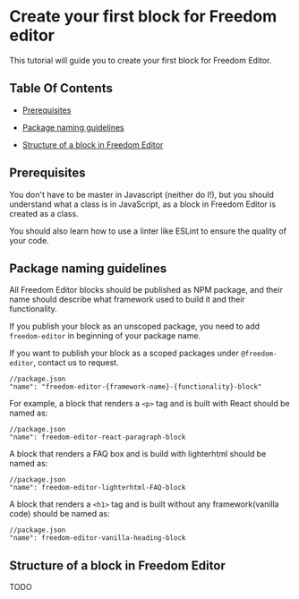 # Create your first block for Freedom editor

This tutorial will guide you to create your first block for Freedom Editor.

## Table Of Contents

- [Prerequisites](#prerequisites)

- [Package naming guidelines](#package-naming-guidelines)

- [Structure of a block in Freedom Editor](#structure-of-a-block-in-freedom-editor)

## Prerequisites

You don't have to be master in Javascript (neither do I!), but you should understand what a class is in JavaScript, as a block in Freedom Editor is created as a class.

You should also learn how to use a linter like ESLint to ensure the quality of your code.

## Package naming guidelines

All Freedom Editor blocks should be published as NPM package, and their name should describe what framework used to build it and their functionality.

If you publish your block as an unscoped package, you need to add `freedom-editor` in beginning of your package name.

If you want to publish your block as a scoped packages under `@freedom-editor`, contact us to request.

```
//package.json
"name": "freedom-editor-{framework-name}-{functionality}-block"
```

For example, a block that renders a `<p>` tag and is built with React should be named as:

```
//package.json
"name": freedom-editor-react-paragraph-block
```

A block that renders a FAQ box and is build with lighterhtml should be named as:

```
//package.json
"name": freedom-editor-lighterhtml-FAQ-block
```

A block that renders a `<h1>` tag and is built without any framework(vanilla code) should be named as:

```
//package.json
"name": freedom-editor-vanilla-heading-block
```

## Structure of a block in Freedom Editor

TODO
